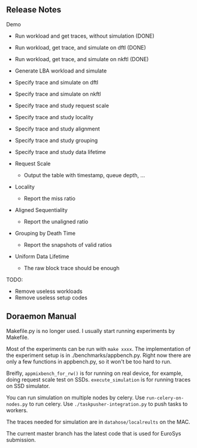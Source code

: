Release Notes
-------------------------

Demo
- Run workload and get traces, without simulation (DONE)
- Run workload, get trace, and simulate on dftl (DONE)
- Run workload, get trace, and simulate on nkftl (DONE)
- Generate LBA workload and simulate
- Specify trace and simulate on dftl
- Specify trace and simulate on nkftl
- Specify trace and study request scale
- Specify trace and study locality
- Specify trace and study alignment
- Specify trace and study grouping
- Specify trace and study data lifetime


- Request Scale
    - Output the table with timestamp, queue depth, ...
- Locality
    - Report the miss ratio
- Aligned Sequentiality
    - Report the unaligned ratio
- Grouping by Death Time
    - Report the snapshots of valid ratios
- Uniform Data Lifetime
    - The raw block trace should be enough

TODO:

- Remove useless workloads
- Remove useless setup codes


Doraemon Manual
-------------------------

Makefile.py is no longer used. I usually start running experiments
by Makefile.

Most of the experiments can be run with `make xxxx`. The implementation
of the experiment setup is in ./benchmarks/appbench.py. Right now there 
are only a few functions in appbench.py, so it won't be too hard to run.

Breifly, `appmixbench_for_rw()` is for running on real device, for example, 
doing request scale test on SSDs. `execute_simulation` is for running
traces on SSD simulator.  

You can run simulation on multiple nodes by celery. Use `run-celery-on-nodes.py`
to run celery. Use `./taskpusher-integration.py` to push tasks to workers.

The traces needed for simulation are in `datahose/localreults` on the MAC.

The current master branch has the latest code that is used for EuroSys submission.


